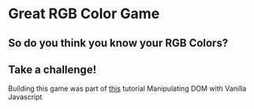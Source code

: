 # Great RGB Color Game

## So do you think you know your RGB Colors?
## Take a challenge!

Building this game was part of [this](https://www.udemy.com/the-web-developer-bootcamp/learn/v4/content) tutorial
Manipulating DOM with Vanilla Javascript
